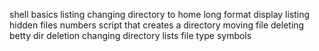 shell basics
listing
changing directory to home
long format display
listing hidden files
numbers
script that creates a directory
moving file
deleting betty
dir deletion
changing directory
lists
file type
symbols
